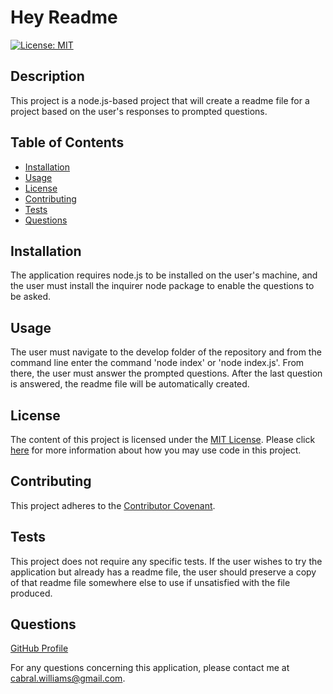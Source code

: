 # Hey Readme

  [![License: MIT](https://img.shields.io/badge/License-MIT-yellow.svg)](https://opensource.org/licenses/MIT)

  ## Description
  This project is a node.js-based project that will create a readme file for a project based on the user's responses to prompted questions.
  
  ## Table of Contents
  
  * [Installation](#installation)
  * [Usage](#usage)
  * [License](#license)
  * [Contributing](#contributing)
  * [Tests](#tests)
  * [Questions](#questions)
  
  ## Installation
  
  The application requires node.js to be installed on the user's machine, and the user must install the inquirer node package to enable the questions to be asked.
  
  ## Usage
  
  The user must navigate to the develop folder of the repository and from the command line enter the command 'node index' or 'node index.js'.  From there, the user must answer the prompted questions.  After the last question is answered, the readme file will be automatically created.
  
  ## License
  
  The content of this project is licensed under the [MIT License](https://opensource.org/licenses/MIT).  Please click [here](https://opensource.org/licenses/MIT) for more information about how you may use code in this project.

  ## Contributing

  This project adheres to the [Contributor Covenant](https://www.contributor-covenant.org/).
  
  
  ## Tests
  
  This project does not require any specific tests.  If the user wishes to try the application but already has a readme file, the user should preserve a copy of that readme file somewhere else to use if unsatisfied with the file produced.
  
  ## Questions
  [GitHub Profile](github.com/cabralwilliams)
  
  For any questions concerning this application, please contact me at cabral.williams@gmail.com.